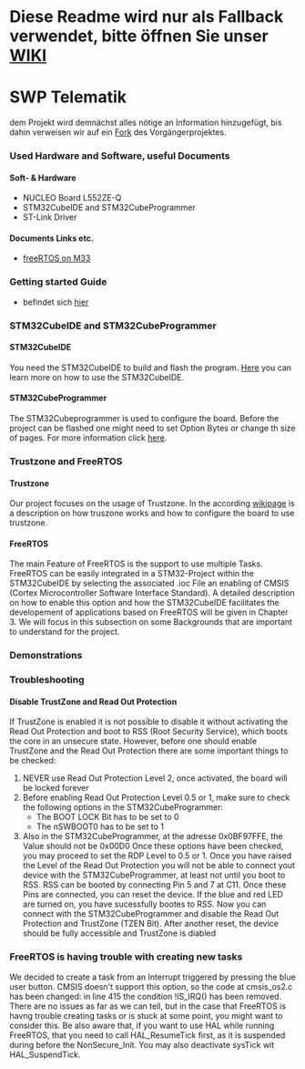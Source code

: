 # Diese Readme wird nur als Fallback verwendet, bitte öffnen Sie unser [WIKI](https://github.com/HannesGitH/SWP_Telematik/wiki)

# SWP Telematik

dem Projekt wird demnächst alles nötige an Information hinzugefügt, bis dahin verweisen wir auf ein [Fork](https://github.com/KurfuerstPilz/Softwareprojekt) des Vorgängerprojektes.

### Used Hardware and Software, useful Documents
#### Soft- & Hardware
- NUCLEO Board L552ZE-Q
- STM32CubeIDE and STM32CubeProgrammer
- ST-Link Driver
#### Documents Links etc.
- [freeRTOS on M33](https://www.freertos.org/2020/04/using-freertos-on-armv8-m-microcontrollers.html)

### Getting started Guide
- befindet sich [hier](https://github.com/HannesGitH/SWP_Telematik/wiki/getting_started)

### STM32CubeIDE and STM32CubeProgrammer
#### STM32CubeIDE
You need the STM32CubeIDE to build and flash the program. [Here]() you can learn more on how to use the STM32CubeIDE.

#### STM32CubeProgrammer
The STM32Cubeprogrammer is used to configure the board. Before the project can be flashed one might need to set Option Bytes or change th size of pages. For more information click [here]().

### Trustzone and FreeRTOS
#### Trustzone
Our project focuses on the usage of Trustzone. In the according [wikipage]() is a description on how truszone works and how to configure the board to use trustzone.

#### FreeRTOS
The main Feature of FreeRTOS is the support to use multiple Tasks. FreeRTOS can be easily integrated in a STM32-Project within the STM32CubeIDE by selecting the associated .ioc File an enabling of CMSIS (Cortex Microcontroller Software Interface Standard). A detailed description on how to enable this option and how the STM32CubeIDE facilitates the developement of applications based on FreeRTOS will be given in Chapter 3. We will focus in this subsection on some Backgrounds that are important to understand for the project. 

### Demonstrations

### Troubleshooting

#### Disable TrustZone and Read Out Protection
If TrustZone is enabled it is not possible to disable it without activating the Read Out Protection and boot to RSS (Root Security Service), which boots the core in an unsecure state. However, before one should enable TrustZone and the Read Out Protection there are some important things to be checked:
1. NEVER use Read Out Protection Level 2, once activated, the board will be locked forever
2. Before enabling Read Out Protection Level 0.5 or 1, make sure to check the following options in the STM32CubeProgrammer:
    - The BOOT LOCK Bit has to be set to 0
    - The nSWBOOT0 has to be set to 1
3. Also in the STM32CubeProgrammer, at the adresse 0x0BF97FFE, the Value should not be 0x00D0
Once these options have been checked, you may proceed to set the RDP Level to 0.5 or 1. Once you have raised the Level of the Read Out Protection you will not be able to connect yout device with the STM32CubeProgrammer, at least not until you boot to RSS.
RSS can be booted by connecting Pin 5 and 7 at C11. Once these Pins are connected, you can reset the device. If the blue and red LED are turned on, you have sucessfully bootes to RSS. Now you can connect with the STM32CubeProgrammer and disable the Read Out Protection and TrustZone (TZEN Bit). After another reset, the device should be fully accessible and TrustZone is diabled

### FreeRTOS is having trouble with creating new tasks
We decided to create a task from an Interrupt triggered by pressing the blue user button. CMSIS doesn't support this option, so the code at cmsis_os2.c has been changed: in line 415 the condition !IS_IRQ() has been removed. There are no issues as far as we can tell, but in the case that FreeRTOS is havng trouble creating tasks or is stuck at some point, you might want to consider this.
Be also aware that, if you want to use HAL while running FreeRTOS, that you need to call HAL_ResumeTick first, as it is suspended during before the NonSecure_Init. You may also deactivate sysTick wit HAL_SuspendTick.
